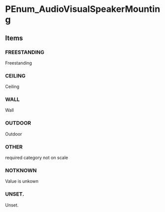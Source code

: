 # PEnum_AudioVisualSpeakerMounting
<!-- end of short definition -->

## Items

### FREESTANDING
Freestanding

### CEILING
Ceiling

### WALL
Wall

### OUTDOOR
Outdoor

### OTHER
required category not on scale

### NOTKNOWN
Value is unkown

### UNSET.
Unset.
